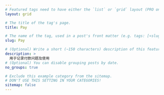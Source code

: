```yaml
---
# Featured tags need to have either the `list` or `grid` layout (PRO only).
layout: grid

# The title of the tag's page.
title: Pay

# The name of the tag, used in a post's front matter (e.g. tags: [<slug>]).
slug: Pay

# (Optional) Write a short (~150 characters) description of this featured tag.
description: >
  用于记录付款问题及使用
# (Optional) You can disable grouping posts by date.
no_groups: true

# Exclude this example category from the sitemap.
# DON'T USE THIS SETTING IN YOUR CATEGORIES!
sitemap: false
---
```

